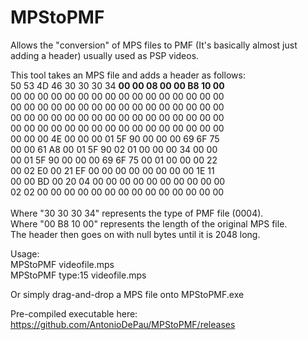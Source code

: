 # MPStoPMF
Allows the "conversion" of MPS files to PMF (It's basically almost just adding a header) usually used as PSP videos.

This tool takes an MPS file and adds a header as follows:<br />
50 53 4D 46 30 30 30 34 <strong>00 00 08 00 00 B8 10 00</strong><br />
00 00 00 00 00 00 00 00 00 00 00 00 00 00 00 00<br />
00 00 00 00 00 00 00 00 00 00 00 00 00 00 00 00<br />
00 00 00 00 00 00 00 00 00 00 00 00 00 00 00 00<br />
00 00 00 00 00 00 00 00 00 00 00 00 00 00 00 00<br />
00 00 00 4E 00 00 00 01 5F 90 00 00 00 69 6F 75<br />
00 00 61 A8 00 01 5F 90 02 01 00 00 00 34 00 00<br />
00 01 5F 90 00 00 00 69 6F 75 00 01 00 00 00 22<br />
00 02 E0 00 21 EF 00 00 00 00 00 00 00 00 1E 11<br />
00 00 BD 00 20 04 00 00 00 00 00 00 00 00 00 00<br />
02 02 00 00 00 00 00 00 00 00 00 00 00 00 00 00<br />
<br />
Where "30 30 30 34" represents the type of PMF file (0004).<br />
Where "00 B8 10 00" represents the length of the original MPS file.<br />
The header then goes on with null bytes until it is 2048 long.<br />

Usage:<br />
MPStoPMF videofile.mps<br />
MPStoPMF type:15 videofile.mps<br />

Or simply drag-and-drop a MPS file onto MPStoPMF.exe

Pre-compiled executable here: https://github.com/AntonioDePau/MPStoPMF/releases
